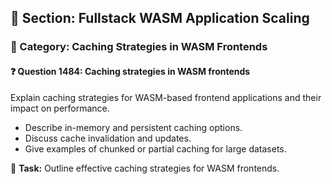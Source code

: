 ## 📘 Section: Fullstack WASM Application Scaling
### 🔹 Category: Caching Strategies in WASM Frontends
#### ❓ Question 1484: Caching strategies in WASM frontends

Explain caching strategies for WASM-based frontend applications and their impact on performance.

- Describe in-memory and persistent caching options.
- Discuss cache invalidation and updates.
- Give examples of chunked or partial caching for large datasets.

🔧 **Task:** Outline effective caching strategies for WASM frontends.
